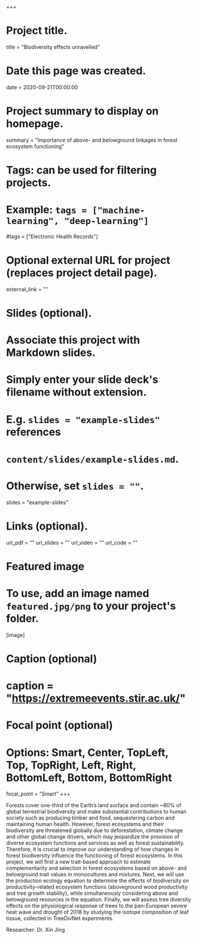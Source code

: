 +++
# Project title.
title = "Biodiversity effects unravelled"

# Date this page was created.
date = 2020-09-21T00:00:00

# Project summary to display on homepage.
summary = "Importance of above- and belowground linkages in forest ecosystem functioning"

# Tags: can be used for filtering projects.
# Example: `tags = ["machine-learning", "deep-learning"]`
#tags = ["Electronic Health Records"]

# Optional external URL for project (replaces project detail page).
external_link = ""

# Slides (optional).
#   Associate this project with Markdown slides.
#   Simply enter your slide deck's filename without extension.
#   E.g. `slides = "example-slides"` references 
#   `content/slides/example-slides.md`.
#   Otherwise, set `slides = ""`.
slides = "example-slides"

# Links (optional).
url_pdf = ""
url_slides = ""
url_video = ""
url_code = ""


# Featured image
# To use, add an image named `featured.jpg/png` to your project's folder. 
[image]
  # Caption (optional)
  # caption = "https://extremeevents.stir.ac.uk/"
  
  # Focal point (optional)
  # Options: Smart, Center, TopLeft, Top, TopRight, Left, Right, BottomLeft, Bottom, BottomRight
  focal_point = "Smart"
+++

Forests cover one-third of the Earth’s land surface and contain ~80% of global terrestrial biodiversity and make substantial contributions to human society such as producing timber and food, sequestering carbon and maintaining human health. However, forest ecosystems and their biodiversity are threatened globally due to deforestation, climate change and other global change drivers, which may jeopardize the provision of diverse ecosystem functions and services as well as forest sustainability. Therefore, it is crucial to improve our understanding of how changes in forest biodiversity influence the functioning of forest ecosystems. In this project, we will first a new trait-based approach to estimate complementarity and selection in forest ecosystems based on above- and belowground trait values in monocultures and mixtures. Next, we will use the production ecology equation to determine the effects of biodiversity on productivity-related ecosystem functions (aboveground wood productivity and tree growth stability), while simultaneously considering above and belowground resources in the equation. Finally, we will assess tree diversity effects on the physiological response of trees to the pan-European severe heat wave and drought of 2018 by studying the isotope composition of leaf tissue, collected in TreeDivNet experiments.

Researcher: Dr. Xin Jing
